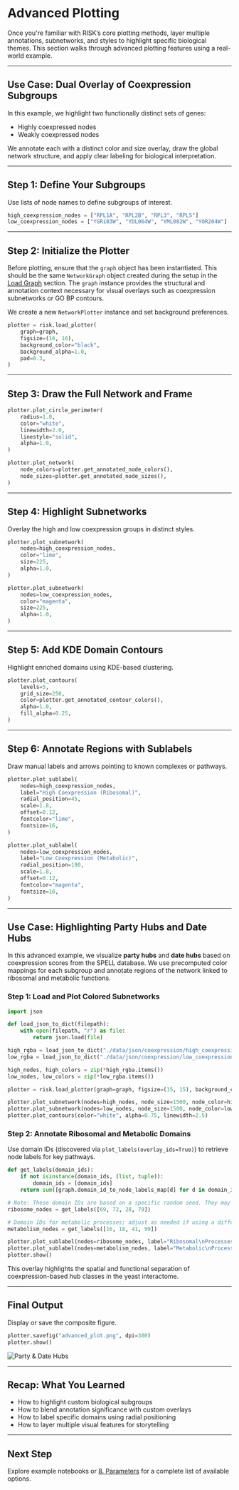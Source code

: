 # Advanced Plotting

Once you're familiar with RISK’s core plotting methods, layer multiple annotations, subnetworks, and styles to highlight specific biological themes. This section walks through advanced plotting features using a real-world example.

---

## Use Case: Dual Overlay of Coexpression Subgroups

In this example, we highlight two functionally distinct sets of genes:

- Highly coexpressed nodes
- Weakly coexpressed nodes

We annotate each with a distinct color and size overlay, draw the global network structure, and apply clear labeling for biological interpretation.

---

## Step 1: Define Your Subgroups

Use lists of node names to define subgroups of interest.

```python
high_coexpression_nodes = ["RPL1A", "RPL2B", "RPL3", "RPL5"]
low_coexpression_nodes = ["YGR103W", "YDL064W", "YML082W", "YOR204W"]
```

---

## Step 2: Initialize the Plotter

Before plotting, ensure that the `graph` object has been instantiated. This should be the same `NetworkGraph` object created during the setup in the [Load Graph](./5_load_graph.md) section. The `graph` instance provides the structural and annotation context necessary for visual overlays such as coexpression subnetworks or GO BP contours.

We create a new `NetworkPlotter` instance and set background preferences.

```python
plotter = risk.load_plotter(
    graph=graph,
    figsize=(16, 16),
    background_color="black",
    background_alpha=1.0,
    pad=0.3,
)
```

---

## Step 3: Draw the Full Network and Frame

```python
plotter.plot_circle_perimeter(
    radius=1.0,
    color="white",
    linewidth=2.0,
    linestyle="solid",
    alpha=1.0,
)

plotter.plot_network(
    node_colors=plotter.get_annotated_node_colors(),
    node_sizes=plotter.get_annotated_node_sizes(),
)
```

---

## Step 4: Highlight Subnetworks

Overlay the high and low coexpression groups in distinct styles.

```python
plotter.plot_subnetwork(
    nodes=high_coexpression_nodes,
    color="lime",
    size=225,
    alpha=1.0,
)

plotter.plot_subnetwork(
    nodes=low_coexpression_nodes,
    color="magenta",
    size=225,
    alpha=1.0,
)
```

---

## Step 5: Add KDE Domain Contours

Highlight enriched domains using KDE-based clustering.

```python
plotter.plot_contours(
    levels=5,
    grid_size=250,
    color=plotter.get_annotated_contour_colors(),
    alpha=1.0,
    fill_alpha=0.25,
)
```

---

## Step 6: Annotate Regions with Sublabels

Draw manual labels and arrows pointing to known complexes or pathways.

```python
plotter.plot_sublabel(
    nodes=high_coexpression_nodes,
    label="High Coexpression (Ribosomal)",
    radial_position=45,
    scale=1.8,
    offset=0.12,
    fontcolor="lime",
    fontsize=16,
)

plotter.plot_sublabel(
    nodes=low_coexpression_nodes,
    label="Low Coexpression (Metabolic)",
    radial_position=190,
    scale=1.8,
    offset=0.12,
    fontcolor="magenta",
    fontsize=16,
)
```

---

## Use Case: Highlighting Party Hubs and Date Hubs

In this advanced example, we visualize **party hubs** and **date hubs** based on coexpression scores from the SPELL database. We use precomputed color mappings for each subgroup and annotate regions of the network linked to ribosomal and metabolic functions.

### Step 1: Load and Plot Colored Subnetworks

```python
import json

def load_json_to_dict(filepath):
    with open(filepath, "r") as file:
        return json.load(file)

high_rgba = load_json_to_dict("./data/json/coexpression/high_coexpression_michaelis_2023.json")
low_rgba = load_json_to_dict("./data/json/coexpression/low_coexpression_michaelis_2023.json")

high_nodes, high_colors = zip(*high_rgba.items())
low_nodes, low_colors = zip(*low_rgba.items())

plotter = risk.load_plotter(graph=graph, figsize=(15, 15), background_color="black")

plotter.plot_subnetwork(nodes=high_nodes, node_size=1500, node_color=high_colors, edge_width=0)
plotter.plot_subnetwork(nodes=low_nodes, node_size=1500, node_color=low_colors, edge_width=0)
plotter.plot_contours(color="white", alpha=0.75, linewidth=2.5)
```

### Step 2: Annotate Ribosomal and Metabolic Domains

Use domain IDs (discovered via `plot_labels(overlay_ids=True)`) to retrieve node labels for key pathways.

```python
def get_labels(domain_ids):
    if not isinstance(domain_ids, (list, tuple)):
        domain_ids = [domain_ids]
    return sum([graph.domain_id_to_node_labels_map[d] for d in domain_ids], [])

# Note: These domain IDs are based on a specific random seed. They may differ if layout or clustering is reinitialized.
ribosome_nodes = get_labels([69, 72, 28, 79])

# Domain IDs for metabolic processes; adjust as needed if using a different seed or graph instance.
metabolism_nodes = get_labels([16, 18, 41, 99])

plotter.plot_sublabel(nodes=ribosome_nodes, label="Ribosomal\nProcesses", radial_position=240)
plotter.plot_sublabel(nodes=metabolism_nodes, label="Metabolic\nProcesses", radial_position=60)
plotter.show()
```

This overlay highlights the spatial and functional separation of coexpression-based hub classes in the yeast interactome.

---

## Final Output

Display or save the composite figure.

```python
plotter.savefig("advanced_plot.png", dpi=300)
plotter.show()
```

![Party & Date Hubs](images/party_date_hub.png)

---

## Recap: What You Learned

- How to highlight custom biological subgroups  
- How to blend annotation significance with custom overlays  
- How to label specific domains using radial positioning  
- How to layer multiple visual features for storytelling

---

## Next Step

Explore example notebooks or [8. Parameters](./8_parameters.md) for a complete list of available options.
